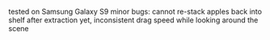 tested on Samsung Galaxy S9
minor bugs: cannot re-stack apples back into shelf after extraction yet, inconsistent drag speed while looking around the scene

